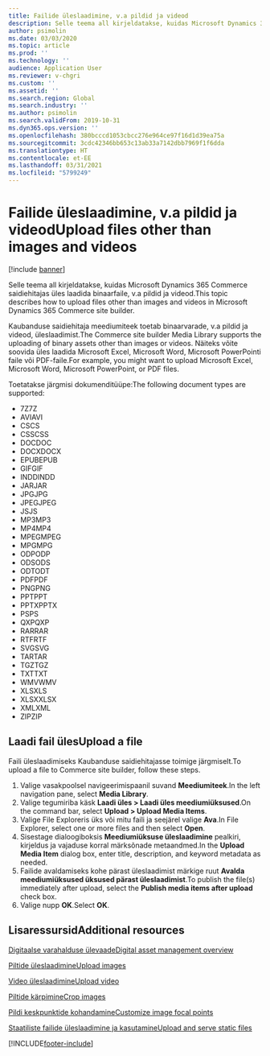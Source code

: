 ```yaml
---
title: Failide üleslaadimine, v.a pildid ja videod
description: Selle teema all kirjeldatakse, kuidas Microsoft Dynamics 365 Commerce saidiehitajas üles laadida binaarfaile, v.a pildid ja videod.
author: psimolin
ms.date: 03/03/2020
ms.topic: article
ms.prod: ''
ms.technology: ''
audience: Application User
ms.reviewer: v-chgri
ms.custom: ''
ms.assetid: ''
ms.search.region: Global
ms.search.industry: ''
ms.author: psimolin
ms.search.validFrom: 2019-10-31
ms.dyn365.ops.version: ''
ms.openlocfilehash: 380bcccd1053cbcc276e964ce97f16d1d39ea75a
ms.sourcegitcommit: 3cdc42346bb653c13ab33a7142dbb7969f1f6dda
ms.translationtype: HT
ms.contentlocale: et-EE
ms.lasthandoff: 03/31/2021
ms.locfileid: "5799249"
---
```

# <a name="upload-files-other-than-images-and-videos"></a><span data-ttu-id="4809b-103">Failide üleslaadimine, v.a pildid ja videod</span><span class="sxs-lookup"><span data-stu-id="4809b-103">Upload files other than images and videos</span></span>

[!include [banner](includes/banner.md)]

<span data-ttu-id="4809b-104">Selle teema all kirjeldatakse, kuidas Microsoft Dynamics 365 Commerce saidiehitajas üles laadida binaarfaile, v.a pildid ja videod.</span><span class="sxs-lookup"><span data-stu-id="4809b-104">This topic describes how to upload files other than images and videos in Microsoft Dynamics 365 Commerce site builder.</span></span>

<span data-ttu-id="4809b-105">Kaubanduse saidiehitaja meediumiteek toetab binaarvarade, v.a pildid ja videod, üleslaadimist.</span><span class="sxs-lookup"><span data-stu-id="4809b-105">The Commerce site builder Media Library supports the uploading of binary assets other than images or videos.</span></span> <span data-ttu-id="4809b-106">Näiteks võite soovida üles laadida Microsoft Excel, Microsoft Word, Microsoft PowerPointi faile või PDF-faile.</span><span class="sxs-lookup"><span data-stu-id="4809b-106">For example, you might want to upload Microsoft Excel, Microsoft Word, Microsoft PowerPoint, or PDF files.</span></span>

<span data-ttu-id="4809b-107">Toetatakse järgmisi dokumenditüüpe:</span><span class="sxs-lookup"><span data-stu-id="4809b-107">The following document types are supported:</span></span>
- <span data-ttu-id="4809b-108">7Z</span><span class="sxs-lookup"><span data-stu-id="4809b-108">7Z</span></span>
- <span data-ttu-id="4809b-109">AVI</span><span class="sxs-lookup"><span data-stu-id="4809b-109">AVI</span></span>
- <span data-ttu-id="4809b-110">CS</span><span class="sxs-lookup"><span data-stu-id="4809b-110">CS</span></span>
- <span data-ttu-id="4809b-111">CSS</span><span class="sxs-lookup"><span data-stu-id="4809b-111">CSS</span></span>
- <span data-ttu-id="4809b-112">DOC</span><span class="sxs-lookup"><span data-stu-id="4809b-112">DOC</span></span>
- <span data-ttu-id="4809b-113">DOCX</span><span class="sxs-lookup"><span data-stu-id="4809b-113">DOCX</span></span>
- <span data-ttu-id="4809b-114">EPUB</span><span class="sxs-lookup"><span data-stu-id="4809b-114">EPUB</span></span>
- <span data-ttu-id="4809b-115">GIF</span><span class="sxs-lookup"><span data-stu-id="4809b-115">GIF</span></span>
- <span data-ttu-id="4809b-116">INDD</span><span class="sxs-lookup"><span data-stu-id="4809b-116">INDD</span></span>
- <span data-ttu-id="4809b-117">JAR</span><span class="sxs-lookup"><span data-stu-id="4809b-117">JAR</span></span>
- <span data-ttu-id="4809b-118">JPG</span><span class="sxs-lookup"><span data-stu-id="4809b-118">JPG</span></span>
- <span data-ttu-id="4809b-119">JPEG</span><span class="sxs-lookup"><span data-stu-id="4809b-119">JPEG</span></span>
- <span data-ttu-id="4809b-120">JS</span><span class="sxs-lookup"><span data-stu-id="4809b-120">JS</span></span>
- <span data-ttu-id="4809b-121">MP3</span><span class="sxs-lookup"><span data-stu-id="4809b-121">MP3</span></span>
- <span data-ttu-id="4809b-122">MP4</span><span class="sxs-lookup"><span data-stu-id="4809b-122">MP4</span></span>
- <span data-ttu-id="4809b-123">MPEG</span><span class="sxs-lookup"><span data-stu-id="4809b-123">MPEG</span></span>
- <span data-ttu-id="4809b-124">MPG</span><span class="sxs-lookup"><span data-stu-id="4809b-124">MPG</span></span>
- <span data-ttu-id="4809b-125">ODP</span><span class="sxs-lookup"><span data-stu-id="4809b-125">ODP</span></span>
- <span data-ttu-id="4809b-126">ODS</span><span class="sxs-lookup"><span data-stu-id="4809b-126">ODS</span></span>
- <span data-ttu-id="4809b-127">ODT</span><span class="sxs-lookup"><span data-stu-id="4809b-127">ODT</span></span>
- <span data-ttu-id="4809b-128">PDF</span><span class="sxs-lookup"><span data-stu-id="4809b-128">PDF</span></span>
- <span data-ttu-id="4809b-129">PNG</span><span class="sxs-lookup"><span data-stu-id="4809b-129">PNG</span></span>
- <span data-ttu-id="4809b-130">PPT</span><span class="sxs-lookup"><span data-stu-id="4809b-130">PPT</span></span>
- <span data-ttu-id="4809b-131">PPTX</span><span class="sxs-lookup"><span data-stu-id="4809b-131">PPTX</span></span>
- <span data-ttu-id="4809b-132">PS</span><span class="sxs-lookup"><span data-stu-id="4809b-132">PS</span></span>
- <span data-ttu-id="4809b-133">QXP</span><span class="sxs-lookup"><span data-stu-id="4809b-133">QXP</span></span>
- <span data-ttu-id="4809b-134">RAR</span><span class="sxs-lookup"><span data-stu-id="4809b-134">RAR</span></span>
- <span data-ttu-id="4809b-135">RTF</span><span class="sxs-lookup"><span data-stu-id="4809b-135">RTF</span></span>
- <span data-ttu-id="4809b-136">SVG</span><span class="sxs-lookup"><span data-stu-id="4809b-136">SVG</span></span>
- <span data-ttu-id="4809b-137">TAR</span><span class="sxs-lookup"><span data-stu-id="4809b-137">TAR</span></span>
- <span data-ttu-id="4809b-138">TGZ</span><span class="sxs-lookup"><span data-stu-id="4809b-138">TGZ</span></span>
- <span data-ttu-id="4809b-139">TXT</span><span class="sxs-lookup"><span data-stu-id="4809b-139">TXT</span></span>
- <span data-ttu-id="4809b-140">WMV</span><span class="sxs-lookup"><span data-stu-id="4809b-140">WMV</span></span>
- <span data-ttu-id="4809b-141">XLS</span><span class="sxs-lookup"><span data-stu-id="4809b-141">XLS</span></span>
- <span data-ttu-id="4809b-142">XLSX</span><span class="sxs-lookup"><span data-stu-id="4809b-142">XLSX</span></span>
- <span data-ttu-id="4809b-143">XML</span><span class="sxs-lookup"><span data-stu-id="4809b-143">XML</span></span>
- <span data-ttu-id="4809b-144">ZIP</span><span class="sxs-lookup"><span data-stu-id="4809b-144">ZIP</span></span>

## <a name="upload-a-file"></a><span data-ttu-id="4809b-145">Laadi fail üles</span><span class="sxs-lookup"><span data-stu-id="4809b-145">Upload a file</span></span>

<span data-ttu-id="4809b-146">Faili üleslaadimiseks Kaubanduse saidiehitajasse toimige järgmiselt.</span><span class="sxs-lookup"><span data-stu-id="4809b-146">To upload a file to Commerce site builder, follow these steps.</span></span>

1. <span data-ttu-id="4809b-147">Valige vasakpoolsel navigeerimispaanil suvand **Meediumiteek**.</span><span class="sxs-lookup"><span data-stu-id="4809b-147">In the left navigation pane, select **Media Library**.</span></span>
1. <span data-ttu-id="4809b-148">Valige tegumiriba käsk **Laadi üles \> Laadi üles meediumiüksused**.</span><span class="sxs-lookup"><span data-stu-id="4809b-148">On the command bar, select **Upload \> Upload Media Items**.</span></span>
1. <span data-ttu-id="4809b-149">Valige File Exploreris üks või mitu faili ja seejärel valige **Ava**.</span><span class="sxs-lookup"><span data-stu-id="4809b-149">In File Explorer, select one or more files and then select **Open**.</span></span>
1. <span data-ttu-id="4809b-150">Sisestage dialoogiboksis **Meediumiüksuse üleslaadimine** pealkiri, kirjeldus ja vajaduse korral märksõnade metaandmed.</span><span class="sxs-lookup"><span data-stu-id="4809b-150">In the **Upload Media Item** dialog box, enter title, description, and keyword metadata as needed.</span></span>
1. <span data-ttu-id="4809b-151">Failide avaldamiseks kohe pärast üleslaadimist märkige ruut **Avalda meediumiüksused üksused pärast üleslaadimist**.</span><span class="sxs-lookup"><span data-stu-id="4809b-151">To publish the file(s) immediately after upload, select the **Publish media items after upload** check box.</span></span>
1. <span data-ttu-id="4809b-152">Valige nupp **OK**.</span><span class="sxs-lookup"><span data-stu-id="4809b-152">Select **OK**.</span></span>

## <a name="additional-resources"></a><span data-ttu-id="4809b-153">Lisaressursid</span><span class="sxs-lookup"><span data-stu-id="4809b-153">Additional resources</span></span>

[<span data-ttu-id="4809b-154">Digitaalse varahalduse ülevaade</span><span class="sxs-lookup"><span data-stu-id="4809b-154">Digital asset management overview</span></span>](dam-overview.md)

[<span data-ttu-id="4809b-155">Piltide üleslaadimine</span><span class="sxs-lookup"><span data-stu-id="4809b-155">Upload images</span></span>](dam-upload-images.md)

[<span data-ttu-id="4809b-156">Video üleslaadimine</span><span class="sxs-lookup"><span data-stu-id="4809b-156">Upload video</span></span>](dam-upload-video.md)

[<span data-ttu-id="4809b-157">Piltide kärpimine</span><span class="sxs-lookup"><span data-stu-id="4809b-157">Crop images</span></span>](dam-crop-images.md)

[<span data-ttu-id="4809b-158">Pildi keskpunktide kohandamine</span><span class="sxs-lookup"><span data-stu-id="4809b-158">Customize image focal points</span></span>](dam-custom-focal-point.md)

[<span data-ttu-id="4809b-159">Staatiliste failide üleslaadimine ja kasutamine</span><span class="sxs-lookup"><span data-stu-id="4809b-159">Upload and serve static files</span></span>](upload-serve-static-files.md)


[!INCLUDE[footer-include](../includes/footer-banner.md)]
